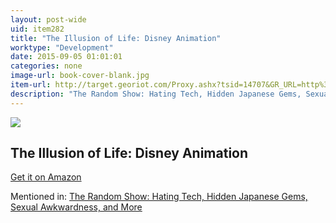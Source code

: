 ```yaml
---
layout: post-wide
uid: item282
title: "The Illusion of Life: Disney Animation"
worktype: "Development"
date: 2015-09-05 01:01:01
categories: none
image-url: book-cover-blank.jpg
item-url: http://target.georiot.com/Proxy.ashx?tsid=14707&GR_URL=http%3A%2F%2Fwww.amazon.com%2FThe-Illusion-Life-Disney-Animation%2Fdp%2F0786860707
description: "The Random Show: Hating Tech, Hidden Japanese Gems, Sexual Awkwardness, and More"
---
```

<a href="http://target.georiot.com/Proxy.ashx?tsid=14707&GR_URL=http%3A%2F%2Fwww.amazon.com%2FThe-Illusion-Life-Disney-Animation%2Fdp%2F0786860707" target="blank"><img src="../../../../img/thumbs/book-cover-blank.jpg" class="prod-img"></a>
<h2>The Illusion of Life: Disney Animation</h2>
<p><a href="http://target.georiot.com/Proxy.ashx?tsid=14707&GR_URL=http%3A%2F%2Fwww.amazon.com%2FThe-Illusion-Life-Disney-Animation%2Fdp%2F0786860707" target="blank">Get it on Amazon</a><p>
<p>Mentioned in: <a href="http://fourhourworkweek.com/2014/11/25/the-random-show-hating-tech-hidden-japanese-gems-sexual-awkwardness-and-more/" target="blank">The Random Show: Hating Tech, Hidden Japanese Gems, Sexual Awkwardness, and More</a></p>
